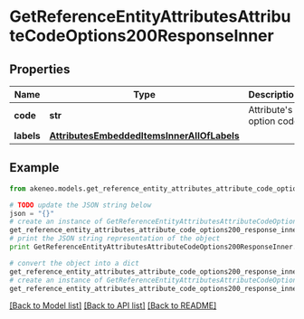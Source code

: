 # GetReferenceEntityAttributesAttributeCodeOptions200ResponseInner


## Properties
Name | Type | Description | Notes
------------ | ------------- | ------------- | -------------
**code** | **str** | Attribute&#39;s option code | 
**labels** | [**AttributesEmbeddedItemsInnerAllOfLabels**](AttributesEmbeddedItemsInnerAllOfLabels.md) |  | [optional] 

## Example

```python
from akeneo.models.get_reference_entity_attributes_attribute_code_options200_response_inner import GetReferenceEntityAttributesAttributeCodeOptions200ResponseInner

# TODO update the JSON string below
json = "{}"
# create an instance of GetReferenceEntityAttributesAttributeCodeOptions200ResponseInner from a JSON string
get_reference_entity_attributes_attribute_code_options200_response_inner_instance = GetReferenceEntityAttributesAttributeCodeOptions200ResponseInner.from_json(json)
# print the JSON string representation of the object
print GetReferenceEntityAttributesAttributeCodeOptions200ResponseInner.to_json()

# convert the object into a dict
get_reference_entity_attributes_attribute_code_options200_response_inner_dict = get_reference_entity_attributes_attribute_code_options200_response_inner_instance.to_dict()
# create an instance of GetReferenceEntityAttributesAttributeCodeOptions200ResponseInner from a dict
get_reference_entity_attributes_attribute_code_options200_response_inner_form_dict = get_reference_entity_attributes_attribute_code_options200_response_inner.from_dict(get_reference_entity_attributes_attribute_code_options200_response_inner_dict)
```
[[Back to Model list]](../README.md#documentation-for-models) [[Back to API list]](../README.md#documentation-for-api-endpoints) [[Back to README]](../README.md)


